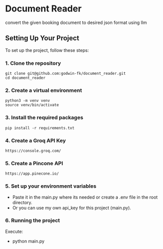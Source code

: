 # Document Reader

convert the given booking document to desired json format using llm

## Setting Up Your Project

To set up the project, follow these steps:

### 1. Clone the repository

    git clone git@github.com:godwin-fk/document_reader.git
    cd document_reader

### 2. Create a virtual environment

    python3 -m venv venv
    source venv/bin/activate

### 3. Install the required packages

    pip install -r requirements.txt

### 4. Create a Groq API Key

    https://console.groq.com/

### 5. Create a Pincone API

    https://app.pinecone.io/

### 5. Set up your environment variables

- Paste it in the main.py where its needed or create a .env file in the root directory.
- Or you can use my own api_key for this project (main.py).

### 6. Running the project

Execute:

- python main.py
